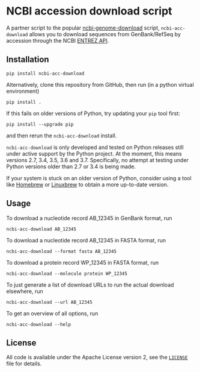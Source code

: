 # NCBI accession download script

A partner script to the popular [ncbi-genome-download](https://github.com/kblin/ncbi-genome-download)
script, `ncbi-acc-download` allows you to download sequences from GenBank/RefSeq by accession through
the NCBI [ENTREZ API](https://www.ncbi.nlm.nih.gov/books/NBK184582/).

## Installation

```
pip install ncbi-acc-download
```

Alternatively, clone this repository from GitHub, then run (in a python virtual environment)
```
pip install .
```
If this fails on older versions of Python, try updating your `pip` tool first:
```
pip install --upgrade pip
```
and then rerun the `ncbi-acc-download` install.

`ncbi-acc-download` is only developed and tested on Python releases still under active
support by the Python project. At the moment, this means versions 2.7, 3.4, 3.5, 3.6 and 3.7.
Specifically, no attempt at testing under Python versions older than 2.7 or 3.4 is being made.

If your system is stuck on an older version of Python, consider using a tool like
[Homebrew](http://brew.sh) or [Linuxbrew](http://linuxbrew.sh) to obtain a more up-to-date
version.


## Usage

To download a nucleotide record AB_12345 in GenBank format, run
```
ncbi-acc-download AB_12345
```

To download a nucleotide record AB_12345 in FASTA format, run
```
ncbi-acc-download --format fasta AB_12345
```

To download a protein record WP_12345 in FASTA format, run
```
ncbi-acc-download --molecule protein WP_12345
```

To just generate a list of download URLs to run the actual download elsewhere, run
```
ncbi-acc-download --url AB_12345
```

To get an overview of all options, run
```
ncbi-acc-download --help
```

## License
All code is available under the Apache License version 2, see the
[`LICENSE`](LICENSE) file for details.
